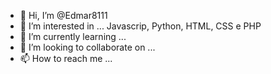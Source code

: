 - 👋 Hi, I’m @Edmar8111
- 👀 I’m interested in ... Javascrip, Python, HTML, CSS e PHP
- 🌱 I’m currently learning ...
- 💞️ I’m looking to collaborate on ...
- 📫 How to reach me ...

<!---
Edmar8111/Edmar8111 is a ✨ special ✨ repository because its `README.md` (this file) appears on your GitHub profile.
You can click the Preview link to take a look at your changes.
--->
